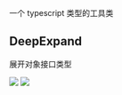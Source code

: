 一个 typescript 类型的工具类

## DeepExpand

展开对象接口类型

![](https://raw.githubusercontent.com/Minori-ty/types-tools/main/images/QQ%E6%88%AA%E5%9B%BE20240407201614.png)
![](https://raw.githubusercontent.com/Minori-ty/types-tools/main/images/QQ%E6%88%AA%E5%9B%BE20240407201743.png)
